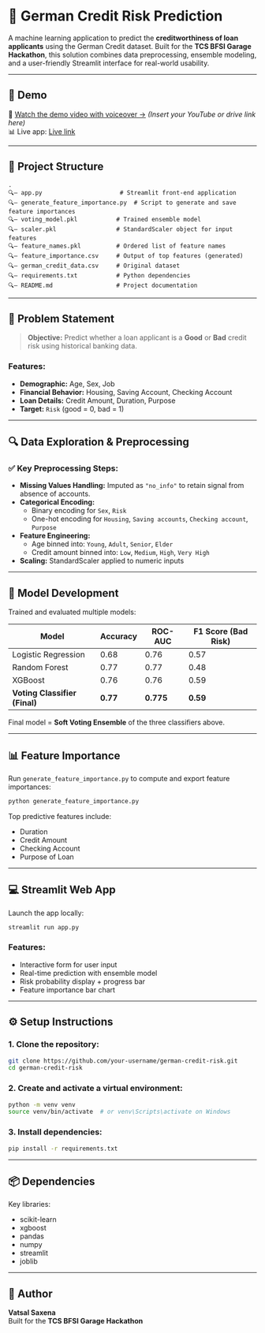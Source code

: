 # 🏦 German Credit Risk Prediction

A machine learning application to predict the **creditworthiness of loan applicants** using the German Credit dataset. Built for the **TCS BFSI Garage Hackathon**, this solution combines data preprocessing, ensemble modeling, and a user-friendly Streamlit interface for real-world usability.

---

## 🚀 Demo

🎥 [Watch the demo video with voiceover →](#) *(Insert your YouTube or drive link here)*\
📊 Live app: [Live link](https://german-credit-risk-predictor.streamlit.app/)

---

## 📂 Project Structure

```
.
🔍— app.py                      # Streamlit front-end application
🔍— generate_feature_importance.py  # Script to generate and save feature importances
🔍— voting_model.pkl           # Trained ensemble model
🔍— scaler.pkl                 # StandardScaler object for input features
🔍— feature_names.pkl          # Ordered list of feature names
🔍— feature_importance.csv     # Output of top features (generated)
🔍— german_credit_data.csv     # Original dataset
🔍— requirements.txt           # Python dependencies
🔍— README.md                  # Project documentation
```

---

## 🧐 Problem Statement

> **Objective:** Predict whether a loan applicant is a **Good** or **Bad** credit risk using historical banking data.

### Features:

- **Demographic:** Age, Sex, Job
- **Financial Behavior:** Housing, Saving Account, Checking Account
- **Loan Details:** Credit Amount, Duration, Purpose
- **Target:** `Risk` (good = 0, bad = 1)

---

## 🔍 Data Exploration & Preprocessing

### ✅ Key Preprocessing Steps:

- **Missing Values Handling:** Imputed as `"no_info"` to retain signal from absence of accounts.
- **Categorical Encoding:**
  - Binary encoding for `Sex`, `Risk`
  - One-hot encoding for `Housing`, `Saving accounts`, `Checking account`, `Purpose`
- **Feature Engineering:**
  - Age binned into: `Young`, `Adult`, `Senior`, `Elder`
  - Credit amount binned into: `Low`, `Medium`, `High`, `Very High`
- **Scaling:** StandardScaler applied to numeric inputs

---

## 🤖 Model Development

Trained and evaluated multiple models:

| Model                         | Accuracy | ROC-AUC   | F1 Score (Bad Risk) |
| ----------------------------- | -------- | --------- | ------------------- |
| Logistic Regression           | 0.68     | 0.76      | 0.57                |
| Random Forest                 | 0.77     | 0.77      | 0.48                |
| XGBoost                       | 0.76     | 0.76      | 0.59                |
| **Voting Classifier (Final)** | **0.77** | **0.775** | **0.59**            |

Final model = **Soft Voting Ensemble** of the three classifiers above.

---

## 📊 Feature Importance

Run `generate_feature_importance.py` to compute and export feature importances:

```bash
python generate_feature_importance.py
```

Top predictive features include:

- Duration
- Credit Amount
- Checking Account
- Purpose of Loan

---

## 💻 Streamlit Web App

Launch the app locally:

```bash
streamlit run app.py
```

### Features:

- Interactive form for user input
- Real-time prediction with ensemble model
- Risk probability display + progress bar
- Feature importance bar chart

---

## ⚙️ Setup Instructions

### 1. Clone the repository:

```bash
git clone https://github.com/your-username/german-credit-risk.git
cd german-credit-risk
```

### 2. Create and activate a virtual environment:

```bash
python -m venv venv
source venv/bin/activate  # or venv\Scripts\activate on Windows
```

### 3. Install dependencies:

```bash
pip install -r requirements.txt
```

---

## 📦 Dependencies

Key libraries:

- scikit-learn
- xgboost
- pandas
- numpy
- streamlit
- joblib

---

## 👤 Author

**Vatsal Saxena**\
Built for the **TCS BFSI Garage Hackathon**

